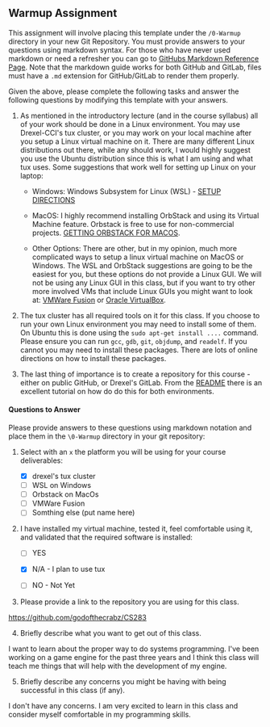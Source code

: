 ## Warmup Assignment

This assignment will involve placing this template under the `/0-Warmup` directory in your new Git Repository.  You must provide answers to your questions using markdown syntax.  For those who have never used markdown or need a refresher you can go to [GitHubs Markdown Reference Page](https://docs.github.com/en/get-started/writing-on-github/getting-started-with-writing-and-formatting-on-github/basic-writing-and-formatting-syntax).  Note that the markdown guide works for both GitHub and GitLab, files must have a `.md` extension for GitHub/GitLab to render them properly.  

Given the above, please complete the following tasks and answer the following questions by modifying this template with your answers.

1. As mentioned in the introductory lecture (and in the course syllabus) all of your work should be done in a Linux environment.  You may use Drexel-CCI's tux cluster, or you may work on your local machine after you setup a Linux virtual machine on it.  There are many different Linux distributions out there, while any should work, I would highly suggest you use the Ubuntu distribution since this is what I am using and what tux uses.   Some suggestions that work well for setting up Linux on your laptop:

    - Windows:  Windows Subsystem for Linux (WSL) - [SETUP DIRECTIONS](https://learn.microsoft.com/en-us/windows/wsl/install)

    - MacOS:  I highly recommend installing OrbStack and using its Virtual Machine feature.  Orbstack is free to use for non-commercial projects. [GETTING ORBSTACK FOR MACOS](https://orbstack.dev/).

    - Other Options:  There are other, but in my opinion, much more complicated ways to setup a linux virtual machine on MacOS or Windows. The WSL and OrbStack suggestions are going to be the easiest for you, but these options do not provide a Linux GUI.  We will not be using any Linux GUI in this class, but if you want to try other more involved VMs that include Linux GUIs you might want to look at: [VMWare Fusion](https://knowledge.broadcom.com/external/article/315638/download-and-install-vmware-fusion.html) or [Oracle VirtualBox](https://www.oracle.com/virtualization/technologies/vm/downloads/virtualbox-downloads.html).

2. The tux cluster has all required tools on it for this class.  If you choose to run your own Linux environment you may need to install some of them.  On Ubuntu this is done using the `sudo apt-get install ....` command.  Please ensure you can run `gcc`, `gdb`, `git`, `objdump`, and `readelf`.  If you cannot you may need to install these packages.  There are lots of online directions on how to install these packages. 

3. The last thing of importance is to create a repository for this course - either on public GitHub, or Drexel's GitLab.  From the [README](./readme.md) there is an excellent tutorial on how do do this for both environments.

#### Questions to Answer
Please provide answers to these questions using markdown notation and place them in the `\0-Warmup` directory in your git repository:

1. Select with an `x` the platform you will be using for your course deliverables:

    - [x] drexel's tux cluster
    - [ ] WSL on Windows
    - [ ] Orbstack on MacOs
    - [ ] VMWare Fusion
    - [ ] Somthing else (put name here)

2. I have installed my virtual machine, tested it, feel comfortable using it, and validated that the required software is installed:

    - [ ] YES
    - [x] N/A - I plan to use tux
    - [ ] NO - Not Yet


3. Please provide a link to the repository you are using for this class.

https://github.com/godofthecrabz/CS283

4. Briefly describe what you want to get out of this class.

I want to learn about the proper way to do systems programming. I've been working on a game engine for the past three years and I think this class will teach me things that will help with the development of my engine.

5. Briefly describe any concerns you might be having with being successful in this class (if any).

I don't have any concerns. I am very excited to learn in this class and consider myself comfortable in my programming skills.